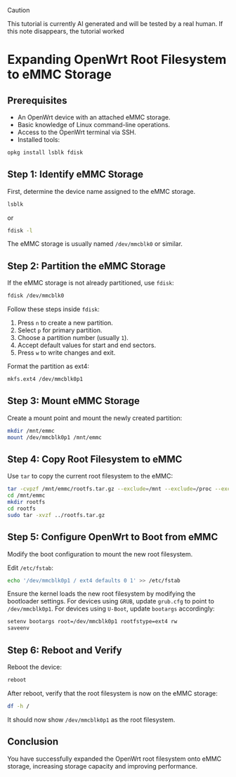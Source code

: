 > [!CAUTION]
> This tutorial is currently AI generated and will be tested by a real human. If this note disappears, the tutorial worked

# Expanding OpenWrt Root Filesystem to eMMC Storage

## Prerequisites
- An OpenWrt device with an attached eMMC storage.
- Basic knowledge of Linux command-line operations.
- Access to the OpenWrt terminal via SSH.
- Installed tools:
```sh
opkg install lsblk fdisk
```

## Step 1: Identify eMMC Storage
First, determine the device name assigned to the eMMC storage.

```sh
lsblk
```

or

```sh
fdisk -l
```

The eMMC storage is usually named `/dev/mmcblk0` or similar.

## Step 2: Partition the eMMC Storage
If the eMMC storage is not already partitioned, use `fdisk`:

```sh
fdisk /dev/mmcblk0
```

Follow these steps inside `fdisk`:
1. Press `n` to create a new partition.
2. Select `p` for primary partition.
3. Choose a partition number (usually `1`).
4. Accept default values for start and end sectors.
5. Press `w` to write changes and exit.

Format the partition as ext4:

```sh
mkfs.ext4 /dev/mmcblk0p1
```

## Step 3: Mount eMMC Storage
Create a mount point and mount the newly created partition:

```sh
mkdir /mnt/emmc
mount /dev/mmcblk0p1 /mnt/emmc
```

## Step 4: Copy Root Filesystem to eMMC
Use `tar` to copy the current root filesystem to the eMMC:

```sh
tar -cvpzf /mnt/emmc/rootfs.tar.gz --exclude=/mnt --exclude=/proc --exclude=/sys --exclude=/dev --exclude=/run --exclude=/tmp /
cd /mnt/emmc
mkdir rootfs
cd rootfs
sudo tar -xvzf ../rootfs.tar.gz
```

## Step 5: Configure OpenWrt to Boot from eMMC
Modify the boot configuration to mount the new root filesystem.

Edit `/etc/fstab`:

```sh
echo '/dev/mmcblk0p1 / ext4 defaults 0 1' >> /etc/fstab
```

Ensure the kernel loads the new root filesystem by modifying the bootloader settings.
For devices using `GRUB`, update `grub.cfg` to point to `/dev/mmcblk0p1`.
For devices using `U-Boot`, update `bootargs` accordingly:

```sh
setenv bootargs root=/dev/mmcblk0p1 rootfstype=ext4 rw
saveenv
```

## Step 6: Reboot and Verify
Reboot the device:

```sh
reboot
```

After reboot, verify that the root filesystem is now on the eMMC storage:

```sh
df -h /
```

It should now show `/dev/mmcblk0p1` as the root filesystem.

## Conclusion
You have successfully expanded the OpenWrt root filesystem onto eMMC storage, increasing storage capacity and improving performance.

